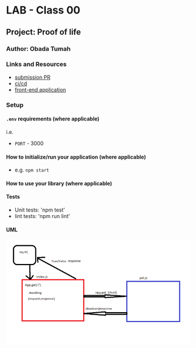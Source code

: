 # LAB - Class 00

## Project: Proof of life

### Author: Obada Tumah

### Links and Resources

- [submission PR](https://github.com/obadatumah-401-advanced-javascript/lab-00/pull/1)
- [ci/cd](https://travis-ci.com/github/obadatumah-401-advanced-javascript/lab-00) 
- [front-end application](https://obada-lab-00.herokuapp.com/) 

### Setup

#### `.env` requirements (where applicable)

i.e.

- `PORT` - 3000


#### How to initialize/run your application (where applicable)

- e.g. `npm start`

#### How to use your library (where applicable)

#### Tests

- Unit tests: 'npm test'
- lint tests: 'npm run lint'


#### UML

![Diagram](uml.png)